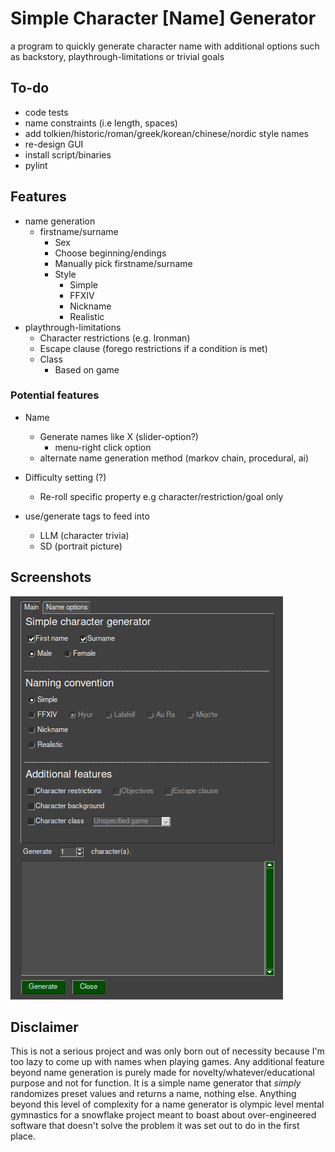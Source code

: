 # Simple Character \[Name\] Generator

a program to quickly generate character name with additional options such as backstory, playthrough-limitations or trivial goals

## To-do

- code tests
- name constraints (i.e length, spaces)
- add tolkien/historic/roman/greek/korean/chinese/nordic style names
- re-design GUI
- install script/binaries
- pylint

## Features

- name generation
  - firstname/surname
    - Sex
    - Choose beginning/endings
    - Manually pick firstname/surname
    - Style
      - Simple
      - FFXIV
      - Nickname
      - Realistic
- playthrough-limitations
  - Character restrictions (e.g. Ironman)
  - Escape clause (forego restrictions if a condition is met)
  - Class
    - Based on game

### Potential features

- Name
    - Generate names like X (slider-option?)
      - menu-right click option
    - alternate name generation method (markov chain,  procedural, ai)
- Difficulty setting (?)
    - Re-roll specific property e.g character/restriction/goal only

- use/generate tags to feed into 
  - LLM (character trivia)
  - SD (portrait picture)

## Screenshots

![picture](https://github.com/haaln/char-gen/blob/master/screenshot/screenshot.png?raw=true)

## Disclaimer

This is not a serious project and was only born out of necessity because I'm too lazy to come up with names when playing games. Any additional feature beyond name generation is purely made for novelty/whatever/educational purpose and not for function. It is a simple name generator that *simply* randomizes preset values and returns a name, nothing else. Anything beyond this level of complexity for a name generator is olympic level mental gymnastics for a snowflake project meant to boast about over-engineered software that doesn't solve the problem it was set out to do in the first place.
